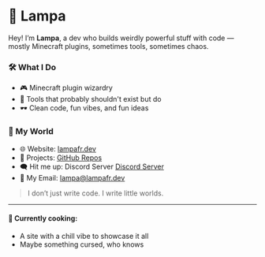 # 🌙 Lampa

Hey! I’m **Lampa**, a dev who builds weirdly powerful stuff with code — mostly Minecraft plugins, sometimes tools, sometimes chaos.

### 🛠️ What I Do
- 🎮 Minecraft plugin wizardry
- 🧰 Tools that probably shouldn't exist but do
- 🕶️ Clean code, fun vibes, and fun ideas

### 🔗 My World
- 🌐 Website: [lampafr.dev](https://lampafr.dev)
- 🧠 Projects: [GitHub Repos](https://github.com/LampaFRFR?tab=repositories)
- 🗨️ Hit me up: Discord Server [Discord Server](https://discord.gg/VfkAERntMQ)
- 📧 My Email: lampa@lampafr.dev

> I don’t just write code. I write little worlds.

---

#### 🧩 Currently cooking:
- A site with a chill vibe to showcase it all
- Maybe something cursed, who knows
